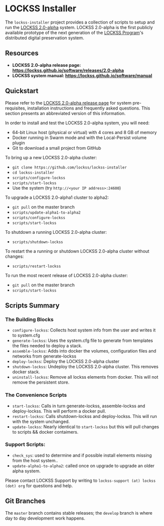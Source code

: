 # LOCKSS Installer

The `lockss-installer` project provides a collection of scripts to setup and run the [LOCKSS 2.0-alpha](https://lockss.github.io/software/releases/2.0-alpha) system. LOCKSS 2.0-alpha is the first publicly available prototype of the next generation of the [LOCKSS Program](https://www.lockss.org/)'s distributed digital preservation system.

## Resources

*   **LOCKSS 2.0-alpha release page: <https://lockss.github.io/software/releases/2.0-alpha>**
*   **LOCKSS system manual: <https://lockss.github.io/software/manual>**

## Quickstart

Please refer to the [LOCKSS 2.0-alpha release page](https://lockss.github.io/software/releases/2.0-alpha2) for system pre-requisites, installation instructions and frequently asked questions. This section presents an abbreviated version of this information.

In order to install and test the LOCKSS 2.0-alpha system, you will need:

*   64-bit Linux host (physical or virtual) with 4 cores and 8 GB of memory
*   Docker running in Swarm mode and with the Local-Persist volume plugin
*   Git to download a small project from GitHub

To bring up a new LOCKSS 2.0-alpha cluster:

*   `git clone https://github.com/lockss/lockss-installer`
*   `cd lockss-installer`
*   `scripts/configure-lockss`
*   `scripts/start-lockss`
*   Use the system (try `http://<your IP address>:24600`)

To upgrade a LOCKSS 2.0-alpha1 cluster to alpha2:
*   `git pull` on the master branch
*   `scripts/update-alpha1-to-alpha2`
*   `scripts/configure-lockss`
*   `scripts/start-lockss`

To shutdown a running LOCKSS 2.0-alpha cluster:
*   `scripts/shutdown-lockss`

To restart the a running or shutdown LOCKSS 2.0-alpha cluster without changes:
*   `scripts/restart-lockss`

To run the most recent release of LOCKSS 2.0-alpha cluster:
*   `git pull` on the master branch
*   `scripts/start-lockss`

## Scripts Summary

### The Building Blocks
*   `configure-lockss`: Collects host system info from the user and writes it to system.cfg
*   `generate-lockss`: Uses the system.cfg file to generate from templates the files needed to deploy a stack.
*   `assemble-lockss`: Adds into docker the volumes, configuration files and networks from generate-lockss
*   `deploy-lockss`: Deploy the LOCKSS 2.0-alpha cluster
*   `shutdown-lockss`: Undeploy the LOCKSS 2.0-alpha cluster. This removes docker stack.
*   `uninstall-lockss`: Remove all lockss elements from docker. This will not remove the persistent store.

### The Convenience Scripts
*   `start-lockss`: Calls in turn generate-lockss, assemble-lockss and deploy-lockss. This will perform a docker pull. 
*   `restart-lockss`: Calls shutdown-lockss and deploy-lockss. This will run with the system unchanged.
*   `update-lockss`: Nearly identical to `start-lockss` but this will pull changes to scripts && docker contaimers.

### Support Scripts:
*   `check_sys`: used to determine and if possible install elements missing from the host system..
*   `update-alpha1-to-alpha2`: called once on upgrade to upgrade an older alpha system.

Please contact LOCKSS Support by writing to `lockss-support (at) lockss (dot) org`
for questions and help.

## Git Branches

The `master` branch contains stable releases; the `develop` branch is where day to day development work happens.
